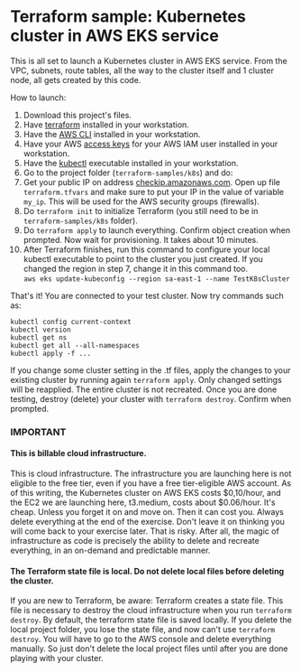 # Terraform sample: Kubernetes cluster in AWS EKS service

This is all set to launch a Kubernetes cluster in AWS EKS service. From the VPC, subnets, route tables, all the way to the cluster itself and 1 cluster node, all gets created by this code.  

How to launch: 
1) Download this project's files. 
2) Have [terraform](https://www.terraform.io/) installed in your workstation.
3) Have the [AWS CLI](https://docs.aws.amazon.com/cli/latest/userguide/getting-started-install.html) installed in your workstation. 
4) Have your AWS [access keys](https://docs.aws.amazon.com/IAM/latest/UserGuide/id_credentials_access-keys.html) for your AWS IAM user installed in your workstation.
5) Have the [kubectl](https://docs.aws.amazon.com/eks/latest/userguide/install-kubectl.html) executable installed in your workstation.
6) Go to the project folder (`terraform-samples/k8s`) and do: 
7) Get your public IP on address [checkip.amazonaws.com](https://checkip.amazonaws.com). Open up file `terraform.tfvars` and make sure to put your IP in the value of variable  `my_ip`. This will be used for the AWS security groups (firewalls).  
8) Do `terraform init` to initialize Terraform (you still need to be in `terraform-samples/k8s` folder).
9) Do `terraform apply` to launch everything. Confirm object creation when prompted. Now wait for provisioning. It takes about 10 minutes.
10) After Terraform finishes, run this command to configure your local kubectl executable to point to the cluster you just created. If you changed the region in step 7, change it in this command too.   
`aws eks update-kubeconfig --region sa-east-1 --name TestK8sCluster`

That's it! You are connected to your test cluster. Now try commands such as: 
```
kubectl config current-context
kubectl version
kubectl get ns 
kubectl get all --all-namespaces
kubectl apply -f ...
```
If you change some cluster setting in the .tf files, apply the changes to your existing cluster by running again `terraform apply`. Only changed settings will be reapplied. The entire cluster is not recreated.
Once you are done testing, destroy (delete) your cluster with `terraform destroy`. Confirm when prompted.

### IMPORTANT
#### This is billable cloud infrastructure.
This is cloud infrastructure. The infrastructure you are launching here is not eligible to the free tier, even if you have a free tier-eligible AWS account. As of this writing, the Kubernetes cluster on AWS EKS costs $0,10/hour, and the EC2 we are launching here, t3.medium, costs about $0.06/hour. It's cheap. Unless you forget it on and move on. Then it can cost you. Always delete everything at the end of the exercise. Don't leave it on thinking you will come back to your exercise later. That is risky. After all, the magic of infrastructure as code is precisely the ability to delete and recreate everything, in an on-demand and predictable manner. 
#### The Terraform state file is local. Do not delete local files before deleting the cluster.
If you are new to Terraform, be aware: Terraform creates a state file. This file is necessary to destroy the cloud infrastructure when you run `terraform destroy`. By default, the terraform state file is saved locally. If you delete the local project folder, you lose the state file, and now can't use `terraform destroy`. You will have to go to the AWS console and delete everything manually. So just don't delete the local project files until after you are done playing with your cluster. 
